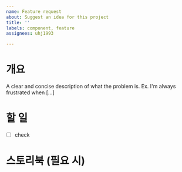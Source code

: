 ```yaml
---
name: Feature request
about: Suggest an idea for this project
title: ''
labels: component, feature
assignees: uhj1993

---
```


# 개요 
A clear and concise description of what the problem is. Ex. I'm always frustrated when [...]

# 할 일 
- [ ] check

# 스토리북 (필요 시)
